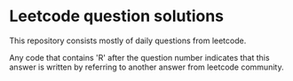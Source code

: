 # Leetcode question solutions

This repository consists mostly of daily questions from leetcode.

Any code that contains 'R' after the question number indicates that this answer is written by referring to another answer from leetcode community.
